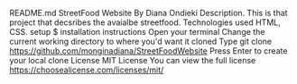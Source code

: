 README.md
StreetFood Website
By Diana Ondieki
Description.
This is that project that decsribes the avaialbe streetfood.
Technologies used 
HTML, CSS.
setup $ installation instructions
Open your terminal
Change the current working directory to where you'd want it cloned
Type git clone https://github.com/monginadiana/StreetFoodWebsite
Press Enter to create your local clone
License
 MIT License
 You can view the full license https://choosealicense.com/licenses/mit/
